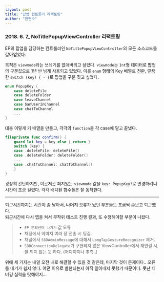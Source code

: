 ```yaml
---
layout: post
title: "팝업 컨트롤러 리팩토링"
author: "한현수"
---
```




### 2018. 6. 7_ **NoTitlePopupViewController** 리팩토링
EP의 팝업을 담당하는 컨트롤러인 `NoTitlePopupViewController`의 모든 소스코드를 갈아엎었다.  

목적은 `viewmode`라는 쓰레기를 없애버리고 싶었다.
`viewmode`는 `Int`형 데이터로 팝업의 구분값으로 1년 반 넘게 사용되고 있었다. 이를 `enum` 형태의 Key 배열로 전환, 깔끔한 `switch (key) { - }`로 팝업을 구분 짓고 싶었다.

```swift
enum PopupKey {
	case deleteFile
	case deleteFolder
	case leaveChannel
	case banUserInChannel
	case chatToChannel
	...
}
```

대충 이렇게 키 배열을 만들고, 각각의 `function`을 각 case에 달고 끝냈다. 

```swift
fileprivate func confirm() {
	guard let key = key else { return }
	switch (key) {
	case .deleteFile: deleteFile()
	case .deleteFolder: deleteFolder()
	...
	case .chatToChannel: chatToChannel()
	}
}
```

굉장히 간단하지만, 이곳저곳 퍼져있는 `viewmode` 값을 `key: PopupKey?`로 변경하려니 시간이 조금 걸렸다. 각각 배치된 함수들은 잘 동작한다. 

---

퇴근시간까지는 시간이 좀 남아서, 나머지 오류가 났던 부분들도 조금씩 손보고 퇴근했다.  
퇴근시간에 다시 앱을 켜서 무작위 테스트 진행 결과, 또 수정해야할 부분이 나왔다.  

> - `EP 문의센터 나가기` 값 오류  
> - 채팅에서 이미지 여러 장 전송 시 팅김.
> - 채널에서 `SBDAdminMessage`에 대해서 `LongTapGestureRecognizer` 제거.
> - `SBDConnectionDelegate`가 구현되지 않은 ViewController에서 재연결 시, 잘 되지 않는 듯 하다. (어디까지나 추측..)

위에 세 가지는 내일 오전 내로 해결할 수 있을 것 같은데, 마지막 것이 문제이다.. 오류를 내기가 쉽지 않다. 어떤 이유로 발현되는지 아직 알아내지 못했기 때문이다. 못난 디버깅 실력을 탓해야지... 
